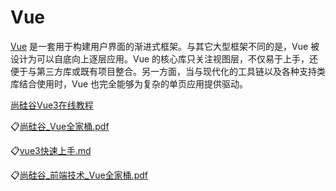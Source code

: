 # Vue
[Vue](https://v3.cn.vuejs.org/guide/introduction.html) 是一套用于构建用户界面的渐进式框架。与其它大型框架不同的是，Vue 被设计为可以自底向上逐层应用。Vue 的核心库只关注视图层，不仅易于上手，还便于与第三方库或既有项目整合。另一方面，当与现代化的工具链以及各种支持类库结合使用时，Vue 也完全能够为复杂的单页应用提供驱动。

[尚硅谷Vue3在线教程](https://24kcs.github.io/vue3_study/)

:clipboard:[尚硅谷_Vue全家桶.pdf](file/尚硅谷_Vue全家桶.pdf)

:clipboard:[vue3快速上手.md](file/vue3快速上手.markdown)

:clipboard:[尚硅谷_前端技术_Vue全家桶.pdf](file/尚硅谷_前端技术_Vue全家桶.pdf)
